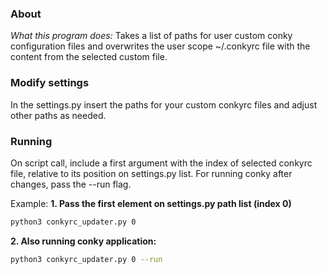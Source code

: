 ### About
*What this program does:*
Takes a list of paths for user custom conky configuration files and overwrites the user scope ~/.conkyrc file with the content from the selected custom file.

### Modify settings
In the settings.py insert the paths for your custom conkyrc files and adjust other paths as needed.

### Running
On script call, include a first argument with the index of selected conkyrc file, relative to its position on settings.py list.
For running conky after changes, pass the --run flag.

Example:
**1. Pass the first element on settings.py path list (index 0)**
```sh
python3 conkyrc_updater.py 0
```
**2. Also running conky application:**
```sh
python3 conkyrc_updater.py 0 --run
```
